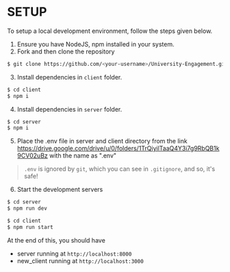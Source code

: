 # SETUP

To setup a local development environment, follow the steps given below.

1. Ensure you have NodeJS, npm installed in your system.
2. Fork and then clone the repository
```bash
$ git clone https://github.com/<your-username>/University-Engagement.git
```
3. Install dependencies in `client` folder.
```bash
$ cd client
$ npm i
```
4. Install dependencies in `server` folder.
```bash
$ cd server 
$ npm i
```

5. Place the .env file in server and client directory from the link https://drive.google.com/drive/u/0/folders/1TrQiyilTaaQ4Y3i7g9RbQB1k9CV02uBz with the name as ".env"
> `.env` is ignored by `git`, which you can see in `.gitignore`, and so, it's safe!

6. Start the development servers
```bash
$ cd server
$ npm run dev

$ cd client
$ npm run start
```

At the end of this, you should have
- server running at `http://localhost:8000`
- new_client running at `http://localhost:3000`
